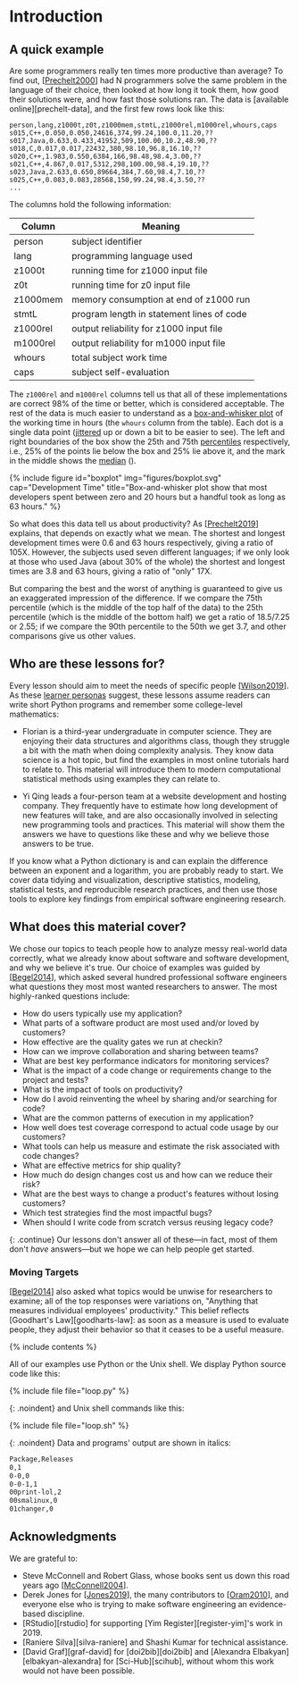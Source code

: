 # Introduction

## A quick example

Are some programmers really ten times more productive than average?
To find out,
[[Prechelt2000](b:Prechelt2000)] had N programmers solve the same problem
in the language of their choice,
then looked at how long it took them,
how good their solutions were,
and how fast those solutions ran.
The data is [available online][prechelt-data],
and the first few rows look like this:

```
person,lang,z1000t,z0t,z1000mem,stmtL,z1000rel,m1000rel,whours,caps
s015,C++,0.050,0.050,24616,374,99.24,100.0,11.20,??
s017,Java,0.633,0.433,41952,509,100.00,10.2,48.90,??
s018,C,0.017,0.017,22432,380,98.10,96.8,16.10,??
s020,C++,1.983,0.550,6384,166,98.48,98.4,3.00,??
s021,C++,4.867,0.017,5312,298,100.00,98.4,19.10,??
s023,Java,2.633,0.650,89664,384,7.60,98.4,7.10,??
s025,C++,0.083,0.083,28568,150,99.24,98.4,3.50,??
...
```

The columns hold the following information:

| Column | Meaning |
| ------ | ------- |
| person | subject identifier |
| lang | programming language used |
| z1000t | running time for z1000 input file |
| z0t | running time for z0 input file |
| z1000mem | memory consumption at end of z1000 run |
| stmtL | program length in statement lines of code |
| z1000rel | output reliability for z1000 input file |
| m1000rel | output reliability for m1000 input file |
| whours | total subject work time |
| caps | subject self-evaluation |

The `z1000rel` and `m1000rel` columns tell us that
all of these implementations are correct 98% of the time or better,
which is considered acceptable.
The rest of the data is much easier to understand as a [box-and-whisker plot](g:box_and_whisker_plot)
of the working time in hours (the `whours` column from the table).
Each dot is a single data point
([jittered](g:jitter) up or down a bit to be easier to see).
The left and right boundaries of the box show the 25th and 75th [percentiles](g:percentile) respectively,
i.e., 25% of the points lie below the box and 25% lie above it,
and the mark in the middle shows the [median](g:median)
(<span f="boxplot"/>).

{% include figure
   id="boxplot"
   img="figures/boxplot.svg"
   cap="Development Time"
   title="Box-and-whisker plot show that most developers spent between zero and 20 hours but a handful took as long as 63 hours." %}

So what does this data tell us about productivity?
As [[Prechelt2019](b:Prechelt2019)] explains,
that depends on exactly what we mean.
The shortest and longest development times were 0.6 and 63 hours respectively,
giving a ratio of 105X.
However,
the subjects used seven different languages;
if we only look at those who used Java (about 30% of the whole)
the shortest and longest times are 3.8 and 63 hours,
giving a ratio of "only" 17X.

But comparing the best and the worst of anything is guaranteed to give us
an exaggerated impression of the difference.
If we compare the 75th percentile (which is the middle of the top half of the data)
to the 25th percentile (which is the middle of the bottom half)
we get a ratio of 18.5/7.25 or 2.55;
if we compare the 90th percentile to the 50th we get 3.7,
and other comparisons give us other values.

## Who are these lessons for?

Every lesson should aim to meet the needs of specific people [[Wilson2019](b:Wilson2019)].
As these [learner personas](g:learner_persona) suggest,
these lessons assume readers can write short Python programs and remember some college-level mathematics:

-   Florian is a third-year undergraduate in computer science.
    They are enjoying their data structures and algorithms class,
    though they struggle a bit with the math when doing complexity analysis.
    They know data science is a hot topic,
    but find the examples in most online tutorials hard to relate to.
    This material will introduce them to modern computational statistical methods
    using examples they can relate to.

-   Yi Qing leads a four-person team at a website development and hosting company.
    They frequently have to estimate how long development of new features will take,
    and are also occasionally involved in selecting new programming tools and practices.
    This material will show them the answers we have to questions like these
    and why we believe those answers to be true.

If you know what a Python dictionary is
and can explain the difference between an exponent and a logarithm,
you are probably ready to start.
We cover data tidying and visualization,
descriptive statistics,
modeling,
statistical tests,
and reproducible research practices,
and then use those tools to explore key findings from empirical software engineering research.

## What does this material cover?

We chose our topics to teach people
how to analyze messy real-world data correctly,
what we already know about software and software development,
and why we believe it's true.
Our choice of examples was guided by [[Begel2014](b:Begel2014)],
which asked several hundred professional software engineers
what questions they most most wanted researchers to answer.
The most highly-ranked questions include:

-   How do users typically use my application?
-   What parts of a software product are most used and/or loved by customers?
-   How effective are the quality gates we run at checkin?
-   How can we improve collaboration and sharing between teams?
-   What are best key performance indicators for monitoring services?
-   What is the impact of a code change or requirements change to the project and tests?
-   What is the impact of tools on productivity?
-   How do I avoid reinventing the wheel by sharing and/or searching for code?
-   What are the common patterns of execution in my application?
-   How well does test coverage correspond to actual code usage by our customers?
-   What tools can help us measure and estimate the risk associated with code changes?
-   What are effective metrics for ship quality?
-   How much do design changes cost us and how can we reduce their risk?
-   What are the best ways to change a product's features without losing customers?
-   Which test strategies find the most impactful bugs?
-   When should I write code from scratch versus reusing legacy code?

{: .continue}
Our lessons don't answer all of these—in fact,
most of them don't *have* answers—but we hope we can help people get started.

<div class="callout" markdown="1">

### Moving Targets

[[Begel2014](b:Begel2014)] also asked what topics would be unwise for researchers to
examine; all of the top responses were variations on, "Anything that measures
individual employees' productivity."  This belief reflects [Goodhart's
Law][goodharts-law]: as soon as a measure is used to evaluate people, they
adjust their behavior so that it ceases to be a useful measure.

</div>

<div class="html-only">
{% include contents %}
</div>

All of our examples use Python or the Unix shell.
We display Python source code like this:

{% include file file="loop.py" %}

{: .noindent}
and Unix shell commands like this:

{% include file file="loop.sh" %}

{: .noindent}
Data and programs' output are shown in italics:

```txt
Package,Releases
0,1
0-0,0
0-0-1,1
00print-lol,2
00smalinux,0
01changer,0
```

## Acknowledgments

We are grateful to:

-   Steve McConnell and Robert Glass,
    whose books sent us down this road years ago [[McConnell2004](b:McConnell2004)].
-   Derek Jones for [[Jones2019](b:Jones2019)],
    the many contributors to [[Oram2010](b:Oram2010)],
    and everyone else who is trying to make software engineering an evidence-based discipline.
-   [RStudio][rstudio] for supporting [Yim Register][register-yim]'s work in 2019.
-   [Raniere Silva][silva-raniere] and Shashi Kumar for technical assistance.
-   [David Graf][graf-david] for [doi2bib][doi2bib]
    and [Alexandra Elbakyan][elbakyan-alexandra] for [Sci-Hub][scihub],
    without whom this work would not have been possible.
